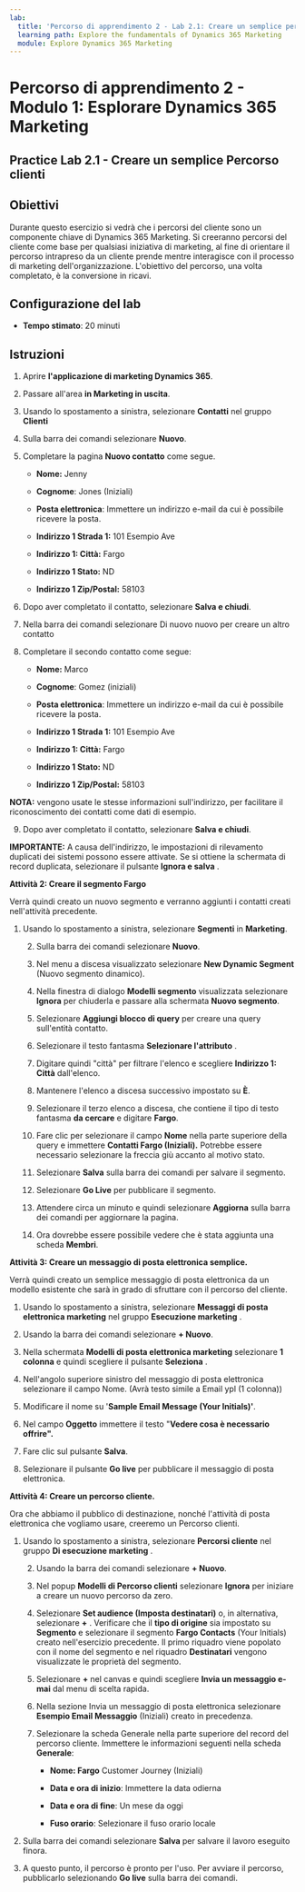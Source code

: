 ```yaml
---
lab:
  title: 'Percorso di apprendimento 2 - Lab 2.1: Creare un semplice percorso clienti'
  learning path: Explore the fundamentals of Dynamics 365 Marketing
  module: Explore Dynamics 365 Marketing
---
```


Percorso di apprendimento 2 - Modulo 1: Esplorare Dynamics 365 Marketing
========================

## Practice Lab 2.1 - Creare un semplice Percorso clienti

## Obiettivi

Durante questo esercizio si vedrà che i percorsi del cliente sono un componente chiave di Dynamics 365 Marketing. Si creeranno percorsi del cliente come base per qualsiasi iniziativa di marketing, al fine di orientare il percorso intrapreso da un cliente prende mentre interagisce con il processo di marketing dell'organizzazione. L'obiettivo del percorso, una volta completato, è la conversione in ricavi.

## Configurazione del lab

  - **Tempo stimato**: 20 minuti

## Istruzioni

1. Aprire **l'applicazione di marketing Dynamics 365**.

2. Passare all'area **in Marketing in uscita**. 

3. Usando lo spostamento a sinistra, selezionare **Contatti** nel gruppo **Clienti**

4. Sulla barra dei comandi selezionare **Nuovo**.

5. Completare la pagina **Nuovo contatto** come segue.

    - **Nome:** Jenny

    - **Cognome**: Jones (Iniziali)

    - **Posta elettronica**: Immettere un indirizzo e-mail da cui è possibile ricevere la posta.

    - **Indirizzo 1 Strada 1:** 101 Esempio Ave

    - **Indirizzo 1: Città:** Fargo

    - **Indirizzo 1 Stato:** ND

    - **Indirizzo 1 Zip/Postal:** 58103

6. Dopo aver completato il contatto, selezionare **Salva e chiudi**.

7. Nella barra dei comandi selezionare Di nuovo nuovo per creare un altro contatto

8. Completare il secondo contatto come segue:

    - **Nome:** Marco

    - **Cognome**: Gomez (iniziali)

    - **Posta elettronica**: Immettere un indirizzo e-mail da cui è possibile ricevere la posta.

    - **Indirizzo 1 Strada 1:** 101 Esempio Ave

    - **Indirizzo 1: Città:** Fargo

    - **Indirizzo 1 Stato:** ND

    - **Indirizzo 1 Zip/Postal:** 58103

**NOTA:** vengono usate le stesse informazioni sull'indirizzo, per facilitare il riconoscimento dei contatti come dati di esempio. 

9. Dopo aver completato il contatto, selezionare **Salva e chiudi**.

**IMPORTANTE:** A causa dell'indirizzo, le impostazioni di rilevamento duplicati dei sistemi possono essere attivate. Se si ottiene la schermata di record duplicata, selezionare il pulsante **Ignora e salva** . 

**Attività 2: Creare il segmento Fargo** 

Verrà quindi creato un nuovo segmento e verranno aggiunti i contatti creati nell'attività precedente. 

1. Usando lo spostamento a sinistra, selezionare **Segmenti** in **Marketing**. 

    2. Sulla barra dei comandi selezionare **Nuovo**.

    3. Nel menu a discesa visualizzato selezionare **New Dynamic Segment** (Nuovo segmento dinamico).

    4. Nella finestra di dialogo **Modelli segmento** visualizzata selezionare **Ignora** per chiuderla e passare alla schermata **Nuovo segmento**.

    5. Selezionare **Aggiungi blocco di query** per creare una query sull'entità contatto. 

    6. Selezionare il testo fantasma **Selezionare l'attributo** . 

    7. Digitare quindi "città" per filtrare l'elenco e scegliere **Indirizzo 1: Città** dall'elenco.

    8. Mantenere l'elenco a discesa successivo impostato su **È**. 

    9. Selezionare il terzo elenco a discesa, che contiene il tipo di testo fantasma **da cercare** e digitare **Fargo**.

    10. Fare clic per selezionare il campo **Nome** nella parte superiore della query e immettere **Contatti Fargo (Iniziali).** Potrebbe essere necessario selezionare la freccia giù accanto al motivo stato.

    11. Selezionare **Salva** sulla barra dei comandi per salvare il segmento.

    12. Selezionare **Go Live** per pubblicare il segmento.

    13. Attendere circa un minuto e quindi selezionare **Aggiorna** sulla barra dei comandi per aggiornare la pagina. 

    14. Ora dovrebbe essere possibile vedere che è stata aggiunta una scheda **Membri**. 

 

**Attività 3: Creare un messaggio di posta elettronica semplice.** 

Verrà quindi creato un semplice messaggio di posta elettronica da un modello esistente che sarà in grado di sfruttare con il percorso del cliente. 

1. Usando lo spostamento a sinistra, selezionare **Messaggi di posta elettronica marketing** nel gruppo **Esecuzione marketing** .

2. Usando la barra dei comandi selezionare **+ Nuovo**.

3. Nella schermata **Modelli di posta elettronica marketing** selezionare **1 colonna** e quindi scegliere il pulsante **Seleziona** . 

4. Nell'angolo superiore sinistro del messaggio di posta elettronica selezionare il campo Nome. (Avrà testo simile a Email ypl (1 colonna))

5. Modificare il nome su '**Sample Email Message (Your Initials)'**.

6. Nel campo **Oggetto** immettere il testo "**Vedere cosa è necessario offrire".** 

7. Fare clic sul pulsante **Salva**. 

8. Selezionare il pulsante **Go live** per pubblicare il messaggio di posta elettronica. 

 

**Attività 4: Creare un percorso cliente.** 

Ora che abbiamo il pubblico di destinazione, nonché l'attività di posta elettronica che vogliamo usare, creeremo un Percorso clienti. 

1. Usando lo spostamento a sinistra, selezionare **Percorsi cliente** nel gruppo **Di esecuzione marketing** .

    2. Usando la barra dei comandi selezionare **+ Nuovo**.

    3. Nel popup **Modelli di Percorso clienti** selezionare **Ignora** per iniziare a creare un nuovo percorso da zero.

    4. Selezionare **Set audience (Imposta destinatari)** o, in alternativa, selezionare **+** . Verificare che il **tipo di origine** sia impostato su **Segmento** e selezionare il segmento **Fargo Contacts** (Your Initials) creato nell'esercizio precedente. Il primo riquadro viene popolato con il nome del segmento e nel riquadro **Destinatari** vengono visualizzate le proprietà del segmento.

    5. Selezionare **+** nel canvas e quindi scegliere **Invia un messaggio e-mai** dal menu di scelta rapida.

    6. Nella sezione Invia un messaggio di posta elettronica selezionare **Esempio Email Messaggio** (Iniziali) creato in precedenza.

    7. Selezionare la scheda Generale nella parte superiore del record del percorso cliente. Immettere le informazioni seguenti nella scheda **Generale**:

        - **Nome: Fargo** Customer Journey (Iniziali)

        - **Data e ora di inizio**: Immettere la data odierna

        - **Data e ora di fine**: Un mese da oggi

        - **Fuso orario**: Selezionare il fuso orario locale

8. Sulla barra dei comandi selezionare **Salva** per salvare il lavoro eseguito finora.

9. A questo punto, il percorso è pronto per l'uso. Per avviare il percorso, pubblicarlo selezionando **Go live** sulla barra dei comandi.

 
